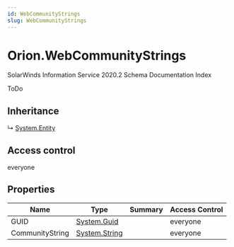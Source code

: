 ```yaml
---
id: WebCommunityStrings
slug: WebCommunityStrings
---
```


# Orion.WebCommunityStrings

SolarWinds Information Service 2020.2 Schema Documentation Index

ToDo

## Inheritance

↳ [System.Entity](./../System/Entity)

## Access control

everyone

## Properties

| Name | Type | Summary | Access Control |
| ------ | ------ | ------ | ------ |
| GUID | [System.Guid](https://docs.microsoft.com/en-us/dotnet/api/system.guid) |  | everyone |
| CommunityString | [System.String](https://docs.microsoft.com/en-us/dotnet/api/system.string) |  | everyone |

